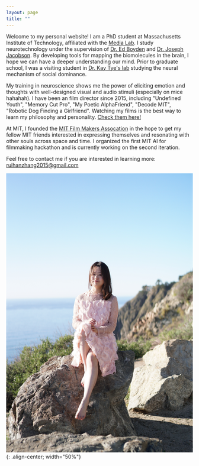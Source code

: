 ```yaml
---
layout: page
title: ""
---
```


Welcome to my personal website! I am a PhD student at Massachusetts Institute of Technology, affiliated with the [Media Lab](https://www.media.mit.edu/). I study neurotechnology under the supervision of [Dr. Ed Boyden](http://syntheticneurobiology.org/people/display/71/11) and [Dr. Joseph Jacobson](https://www.media.mit.edu/people/jacobson/projects/). By developing tools for mapping the biomolecules in the brain, I hope we can have a deeper understanding our mind. Prior to graduate school, I was a visiting student in [Dr. Kay Tye's lab](https://tyelab.org/) studying the neural mechanism of social dominance.

My training in neuroscience shows me the power of eliciting emotion and thoughts with well-designed visual and audio stimuli (especially on mice hahahah). I have been an film director since 2015, including "Undefined Youth", "Memory Cut Pro", "My Poetic AlphaFriend", "Decode MIT", "Robotic Dog Finding a Girlfriend". Watching my films is the best way to learn my philosophy and personality. [Check them here!](https://ruihanzhang2015.github.io/film/) 

At MIT, I founded the [MIT Film Makers Assocation](https://filmmakers.mit.edu/) in the hope to get my fellow MIT friends interested in expressing themselves and resonating with other souls across space and time. I organized the first MIT AI for filmmaking hackathon and is currently working on the second iteration.

Feel free to contact me if you are interested in learning more: [ruihanzhang2015@gmail.com](mailto:ruihanzhang2015@gmail.com)

![My photo](DSC09165.JPG){: .align-center; width="50%"}
